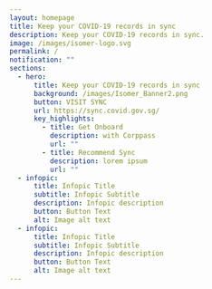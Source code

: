 ```yaml
---
layout: homepage
title: Keep your COVID-19 records in sync
description: Keep your COVID-19 records in sync.
image: /images/isomer-logo.svg
permalink: /
notification: ""
sections:
  - hero:
      title: Keep your COVID-19 records in sync
      background: /images/Isomer_Banner2.png
      button: VISIT SYNC
      url: https://sync.covid.gov.sg/
      key_highlights:
        - title: Get Onboard
          description: with Corppass
          url: ""
        - title: Recommend Sync
          description: lorem ipsum
          url: ""
  - infopic:
      title: Infopic Title
      subtitle: Infopic Subtitle
      description: Infopic description
      button: Button Text
      alt: Image alt text
  - infopic:
      title: Infopic Title
      subtitle: Infopic Subtitle
      description: Infopic description
      button: Button Text
      alt: Image alt text
---
```


